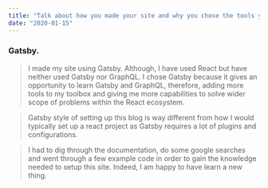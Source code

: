 ```yaml
---
title: "Talk about how you made your site and why you chose the tools you did.  Briefly explain a challenge you experienced in setting up this site and how you solved it"
date: "2020-01-15"
---
```


### Gatsby.

> I made my site using Gatsby. Although, I have used React but have neither used Gatsby nor GraphQL.
> I chose Gatsby because it gives an opportunity to learn Gatsby and GraphQL, therefore, adding more tools to my toolbox and giving me more capabilities to solve wider scope of problems within the React ecosystem.

> Gatsby style of setting up this blog is way different from how I would typically set up a react project as Gatsby requires a lot of plugins and configurations.

> I had to dig through the documentation, do some google searches and went through a few example code in order to gain the knowledge needed to setup this site.
> Indeed, I am happy to have learn a new thing.
